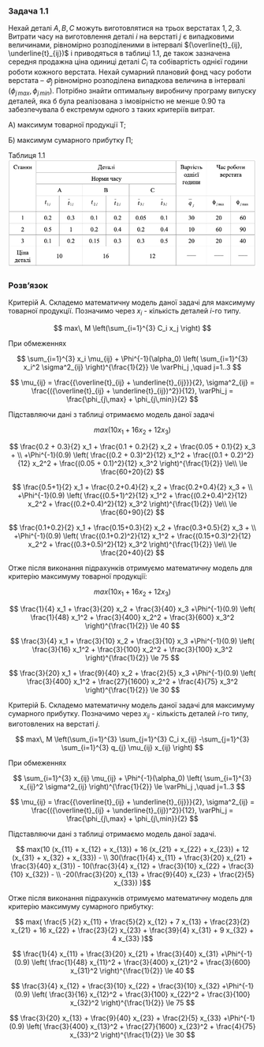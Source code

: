 ### Задача 1.1

Нехай деталі $А, В, С$ можуть виготовлятися на трьох верстатах $1, 2, 3$. Витрати часу на виготовлення деталі $i$ на верстаті $j$ є випадковими величинами, рівномірно розподіленими в інтервалі $(\overline{t}_{ij}, \underline{t}_{ij})$ і приводяться в таблиці 1.1, де також зазначена середня продажна ціна одиниці деталі $C_i$ та собівартість однієї години роботи кожного верстата. Нехай сумарний плановий фонд часу роботи верстата – $\varPhi_j$ рівномірно розподілена випадкова величина в інтервалі $(\phi_{j\,max}, \phi_{j\,min})$.
Потрібно знайти оптимальну виробничу програму випуску деталей, яка б була реалізована з імовірністю не менше 0.90 та забезпечувала б екстремум одного з таких критеріїв витрат.

А) максимум товарної продукції Т;

Б) максимум сумарного прибутку П;

Таблиця 1.1
![screenshot4](./img.png)

### Розв’язок


Критерій А.
Складемо математичну модель даної задачі для максимуму товарної продукції.
Позначимо через $x_i$ - кількість деталей $i$-го типу.

$$  max\, M \left(\sum_{i=1}^{3} C_i x_j \right) $$
 
При обмеженнях

$$  \sum_{i=1}^{3} x_i \mu_{ij} + \Phi^{-1}(\alpha_0) \left( \sum_{i=1}^{3} x_i^2 \sigma^2_{ij} \right)^{\frac{1}{2}} \le \varPhi_j ,\quad j=1..3
$$

$$  \mu_{ij} = \frac{{\overline{t}_{ij} + \underline{t}_{ij}}}{2},
\sigma^2_{ij} = \frac{({\overline{t}_{ij} + \underline{t}_{ij})^2}}{12},
\varPhi_j = \frac{\phi_{j\,max} + \phi_{j\,min}}{2}
$$

Підставляючи дані з таблиці отримаємо модель даної задачі

$$  max(10 x_1 + 16 x_2 + 12 x_3) $$

$$  \frac{0.2 + 0.3}{2} x_1 + \frac{0.1 + 0.2}{2} x_2 + \frac{0.05 + 0.1}{2} x_3 + \\
+\Phi^{-1}(0.9) \left( 
\frac{(0.2 + 0.3)^2}{12} x_1^2 + \frac{(0.1 + 0.2)^2}{12} x_2^2 + \frac{(0.05 + 0.1)^2}{12} x_3^2 \right)^{\frac{1}{2}} \le\\
\le \frac{60+20}{2}
$$

$$  \frac{0.5+1}{2} x_1 + \frac{0.2+0.4}{2} x_2 + \frac{0.2+0.4}{2} x_3 + \\
+\Phi^{-1}(0.9) \left( 
\frac{(0.5+1)^2}{12} x_1^2 + \frac{(0.2+0.4)^2}{12} x_2^2 + \frac{(0.2+0.4)^2}{12} x_3^2 \right)^{\frac{1}{2}}  \le\\
\le \frac{60+90}{2}
$$


$$  \frac{0.1+0.2}{2} x_1 + \frac{0.15+0.3}{2} x_2 + \frac{0.3+0.5}{2} x_3 + \\
+\Phi^{-1}(0.9) \left( 
\frac{(0.1+0.2)^2}{12} x_1^2 + \frac{(0.15+0.3)^2}{12} x_2^2 + \frac{(0.3+0.5)^2}{12} x_3^2 \right)^{\frac{1}{2}} \le\\
\le \frac{20+40}{2}
$$

Отже після виконання підрахунків отримуємо математичну модель для критерію максимуму товарної продукції:

$$  max(10 x_1 + 16 x_2 + 12 x_3) $$

$$  \frac{1}{4} x_1 + \frac{3}{20} x_2 + \frac{3}{40} x_3 
+\Phi^{-1}(0.9) \left( 
\frac{1}{48} x_1^2 + \frac{3}{400} x_2^2 + \frac{3}{600} x_3^2 \right)^{\frac{1}{2}}
\le 40
$$

$$  \frac{3}{4} x_1 + \frac{3}{10} x_2 + \frac{3}{10} x_3
+\Phi^{-1}(0.9) \left( 
\frac{3}{16} x_1^2 + \frac{3}{100} x_2^2 + \frac{3}{100} x_3^2 \right)^{\frac{1}{2}}
\le 75
$$


$$  \frac{3}{20} x_1 + \frac{9}{40} x_2 + \frac{2}{5} x_3
+\Phi^{-1}(0.9) \left( 
\frac{3}{400} x_1^2 + \frac{27}{1600} x_2^2 + \frac{4}{75} x_3^2 \right)^{\frac{1}{2}}
\le 30
$$


Критерій Б.
Складемо математичну модель даної задачі для максимуму сумарного прибутку.
Позначимо через $x_{ij}$ - кількість деталей $i$-го типу, виготовлених на верстаті $j$.

$$  max\, M \left(\sum_{i=1}^{3} \sum_{j=1}^{3} C_i x_{ij}
-\sum_{j=1}^{3} \sum_{i=1}^{3} q_{j} \mu_{ij} x_{ij}
\right) $$

При обмеженнях

$$  \sum_{i=1}^{3} x_{ij} \mu_{ij} + \Phi^{-1}(\alpha_0) \left( \sum_{i=1}^{3} x_{ij}^2 \sigma^2_{ij} \right)^{\frac{1}{2}} \le \varPhi_j ,\quad j=1..3
$$

$$  \mu_{ij} = \frac{{\overline{t}_{ij} + \underline{t}_{ij}}}{2},
\sigma^2_{ij} = \frac{({\overline{t}_{ij} + \underline{t}_{ij})^2}}{12},
\varPhi_j = \frac{\phi_{j\,max} + \phi_{j\,min}}{2}
$$

Підставляючи дані з таблиці отримаємо модель даної задачі.

$$  max(10 (x_{11} + x_{12} + x_{13}) + 16 (x_{21} + x_{22} + x_{23}) + 12 (x_{31} + x_{32} + x_{33}) - \\
30(\frac{1}{4} x_{11} + \frac{3}{20} x_{21} + \frac{3}{40} x_{31}) - 
10(\frac{3}{4} x_{12} + \frac{3}{10} x_{22} + \frac{3}{10} x_{32}) - \\
-20(\frac{3}{20} x_{13} + \frac{9}{40} x_{23} + \frac{2}{5} x_{33})
)$$

Отже після виконання підрахунків отримуємо математичну модель для критерію максимуму сумарного прибутку:


$$  max(
\frac{5 }{2} x_{11} + \frac{5}{2} x_{12} +          7 x_{13} +
\frac{23}{2} x_{21} +          16 x_{22} + \frac{23}{2} x_{23} +
\frac{39}{4} x_{31} +           9 x_{32} +            4 x_{33}
)$$

$$  \frac{1}{4} x_{11} + \frac{3}{20} x_{21} + \frac{3}{40} x_{31} 
+\Phi^{-1}(0.9) \left( 
\frac{1}{48} x_{11}^2 + \frac{3}{400} x_{21}^2 + \frac{3}{600} x_{31}^2 \right)^{\frac{1}{2}}
\le 40
$$

$$  \frac{3}{4} x_{12} + \frac{3}{10} x_{22} + \frac{3}{10} x_{32}
+\Phi^{-1}(0.9) \left( 
\frac{3}{16} x_{12}^2 + \frac{3}{100} x_{22}^2 + \frac{3}{100} x_{32}^2 \right)^{\frac{1}{2}}
\le 75
$$


$$  \frac{3}{20} x_{13} + \frac{9}{40} x_{23} + \frac{2}{5} x_{33}
+\Phi^{-1}(0.9) \left( 
\frac{3}{400} x_{13}^2 + \frac{27}{1600} x_{23}^2 + \frac{4}{75} x_{33}^2 \right)^{\frac{1}{2}}
\le 30
$$